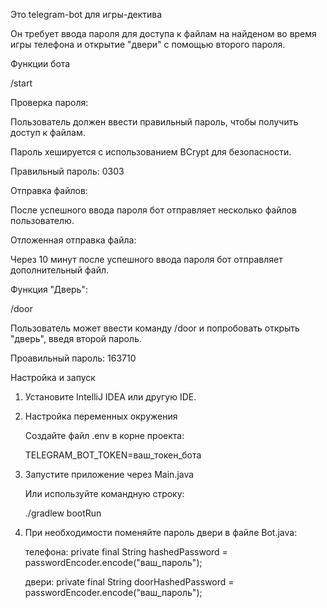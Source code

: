 Это telegram-bot для игры-дектива

Он требует ввода пароля для доступа к файлам на найденом во время игры телефона и открытие "двери" с помощью второго пароля.

Функции бота

/start

Проверка пароля:

Пользователь должен ввести правильный пароль, чтобы получить доступ к файлам.

Пароль хешируется с использованием BCrypt для безопасности.

Правильный пароль: 0303

Отправка файлов:

После успешного ввода пароля бот отправляет несколько файлов пользователю.

Отложенная отправка файла:

Через 10 минут после успешного ввода пароля бот отправляет дополнительный файл.

Функция "Дверь":

/door

Пользователь может ввести команду /door и попробовать открыть "дверь", введя второй пароль.

Проавильный пароль: 163710

Настройка и запуск

1. Установите IntelliJ IDEA или другую IDE.
   
2. Настройка переменных окружения
   
   Создайте файл .env в корне проекта:
   
   TELEGRAM_BOT_TOKEN=ваш_токен_бота
   
3. Запустите приложение через Main.java
   
   Или используйте командную строку:
   
   ./gradlew bootRun
4. При необходимости поменяйте пароль двери в файле Bot.java:
   
   телефона: private final String hashedPassword = passwordEncoder.encode("ваш_пароль");
   
   двери: private final String doorHashedPassword = passwordEncoder.encode("ваш_пароль");
   
